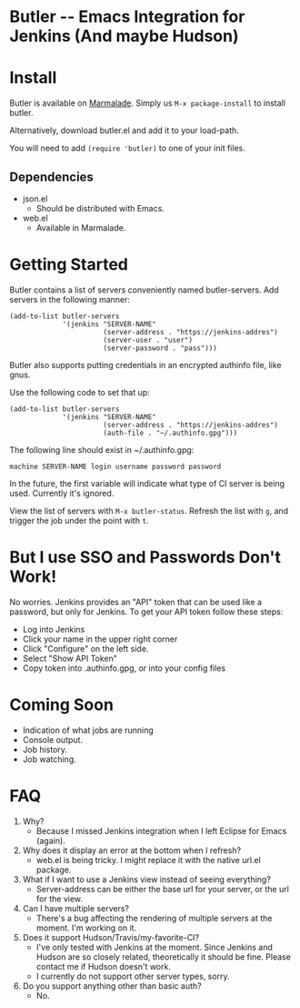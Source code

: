 Butler -- Emacs Integration for Jenkins (And maybe Hudson)
======

Install
=======

Butler is available on [Marmalade](http://marmalade-repo.org/). Simply us `M-x package-install` to install butler.

Alternatively, download butler.el and add it to your load-path.

You will need to add `(require 'butler)`  to one of your init files.

Dependencies
------------

* json.el
    * Should be distributed with Emacs.
* web.el
    * Available in Marmalade.

Getting Started
===============

Butler contains a list of servers conveniently named butler-servers. Add servers in the following manner:

```elisp
(add-to-list butler-servers
             '(jenkins "SERVER-NAME"
                       (server-address . "https://jenkins-addres")
                       (server-user . "user")
                       (server-password . "pass")))
```

Butler also supports putting credentials in an encrypted authinfo file, like gnus.

Use the following code to set that up:

```elisp
(add-to-list butler-servers
             '(jenkins "SERVER-NAME"
                       (server-address . "https://jenkins-addres")
                       (auth-file . "~/.authinfo.gpg")))
```

The following line should exist in ~/.authinfo.gpg:

```
machine SERVER-NAME login username password password
```


In the future, the first variable will indicate what type of CI server is being used. Currently it's ignored.

View the list of servers with `M-x butler-status`. Refresh the list with `g`, and trigger the job under the point with `t`.

But I use SSO and Passwords Don't Work!
==============================================================

No worries. Jenkins provides an "API" token that can be used like a password, but only for Jenkins. To get your API token follow these steps:

* Log into Jenkins
* Click your name in the upper right corner
* Click "Configure" on the left side.
* Select "Show API Token"
* Copy token into .authinfo.gpg, or into your config files

Coming Soon
===========

* Indication of what jobs are running
* Console output.
* Job history.
* Job watching.


FAQ
===

1. Why?
    * Because I missed Jenkins integration when I left Eclipse for Emacs (again).
2. Why does it display an error at the bottom when I refresh?
    * web.el is being tricky. I might replace it with the native url.el package.
3. What if I want to use a Jenkins view instead of seeing everything?
    * Server-address can be either the base url for your server, or the url for the view.
4. Can I have multiple servers?
    * There's a bug affecting the rendering of multiple servers at the moment. I'm working on it.
5. Does it support Hudson/Travis/my-favorite-CI?
    * I've only tested with Jenkins at the moment. Since Jenkins and Hudson are so closely related, theoretically it should be fine. Please contact me if Hudson doesn't work.
    * I currently do not support other server types, sorry.
6. Do you support anything other than basic auth?
    * No.
